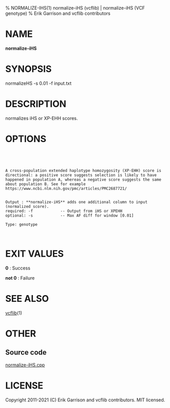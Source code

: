% NORMALIZE-IHS(1) normalize-iHS (vcflib) | normalize-iHS (VCF genotype)
% Erik Garrison and vcflib contributors

# NAME

**normalize-iHS**

# SYNOPSIS

normalizeHS -s 0.01 -f input.txt

# DESCRIPTION

normalizes iHS or XP-EHH scores.



# OPTIONS

```




A cross-population extended haplotype homozygosity (XP-EHH) score is
directional: a positive score suggests selection is likely to have
happened in population A, whereas a negative score suggests the same
about population B. See for example
https://www.ncbi.nlm.nih.gov/pmc/articles/PMC2687721/


Output : **normalize-iHS** adds one additional column to input (normalized score).
required: -f            -- Output from iHS or XPEHH 
optional: -s            -- Max AF diff for window [0.01]

Type: genotype



```





# EXIT VALUES

**0**
: Success

**not 0**
: Failure

# SEE ALSO



[vcflib](./vcflib.md)(1)



# OTHER

## Source code

[normalize-iHS.cpp](https://github.com/vcflib/vcflib/blob/master/src/normalize-iHS.cpp)

# LICENSE

Copyright 2011-2021 (C) Erik Garrison and vcflib contributors. MIT licensed.

<!--
  Created with ./scripts/bin2md.rb scripts/bin2md-template.erb
-->
